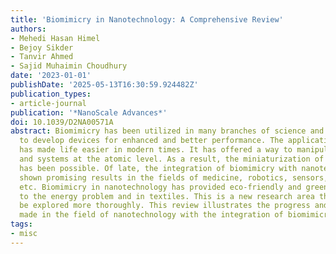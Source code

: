 ```yaml
---
title: 'Biomimicry in Nanotechnology: A Comprehensive Review'
authors:
- Mehedi Hasan Himel
- Bejoy Sikder
- Tanvir Ahmed
- Sajid Muhaimin Choudhury
date: '2023-01-01'
publishDate: '2025-05-13T16:30:59.924482Z'
publication_types:
- article-journal
publication: '*NanoScale Advances*'
doi: 10.1039/D2NA00571A
abstract: Biomimicry has been utilized in many branches of science and engineering
  to develop devices for enhanced and better performance. The application of nanotechnology
  has made life easier in modern times. It has offered a way to manipulate matter
  and systems at the atomic level. As a result, the miniaturization of numerous devices
  has been possible. Of late, the integration of biomimicry with nanotechnology has
  shown promising results in the fields of medicine, robotics, sensors, photonics,
  etc. Biomimicry in nanotechnology has provided eco-friendly and green solutions
  to the energy problem and in textiles. This is a new research area that needs to
  be explored more thoroughly. This review illustrates the progress and innovations
  made in the field of nanotechnology with the integration of biomimicry.
tags:
- misc
---
```

